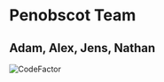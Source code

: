 # Penobscot Team
## Adam, Alex, Jens, Nathan
![CodeFactor](https://www.codefactor.io/repository/github/teampenobscot/capstone/badge?style=for-the-badge)
